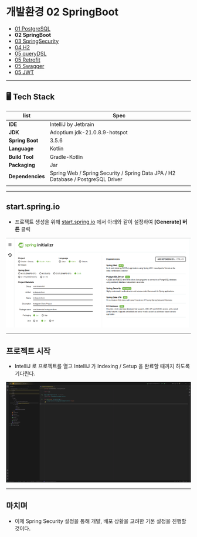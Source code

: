 # 개발환경 02 SpringBoot

- [01 PostgreSQL](./03_개발환경_01_PostgreSQL.md)
- **02 SpringBoot**
- [03 SpringSecurity](./03_개발환경_03_SpringSecurity.md)
- [04 H2](./03_개발환경_04_H2.md)
- [05 queryDSL](./03_개발환경_05_queryDSL.md)
- [05 Retrofit](./03_개발환경_05_Retrofit.md)
- [05 Swagger](./03_개발환경_05_Swagger.md)
- [05 JWT](./03_개발환경_05_JWT.md)

---

## 🖥️ Tech Stack

| list             | Spec |
|------------------|-------------|
| **IDE**          | IntelliJ by Jetbrain  |
| **JDK**          | Adoptium jdk-21.0.8.9-hotspot |
| **Spring Boot**  | 3.5.6 |
| **Language**     | Kotlin |
| **Build Tool**   | Gradle-Kotlin |
| **Packaging**    | Jar |
| **Dependencies** | Spring Web / Spring Security / Spring Data JPA / H2 Database / PostgreSQL Driver |
| | |

---

## start.spring.io

- 프로젝트 생성을 위해 [start.spring.io](https://start.spring.io/) 에서 아래와 같이 설정하여 **[Generate] 버튼** 클릭

![start_spring_io](./03_setup_02_SpringBoot/start_spring_io.png)

---

## 프로젝트 시작

- IntelliJ 로 프로젝트를 열고 IntelliJ 가 Indexing / Setup 을 완료할 때까지 하도록 기다린다.

![IntelliJ_ready](./03_setup_02_SpringBoot/IntelliJ_ready.png)

---

## 마치며

- 이제 Spring Security 설정을 통해 개발, 배포 상황을 고려한 기본 설정을 진행할 것이다.

